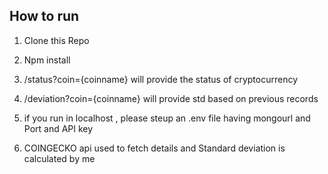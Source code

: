 ## How to run

1) Clone this Repo
2) Npm install
3) /status?coin={coinname} will provide the status of
 cryptocurrency

4) /deviation?coin={coinname} will provide std based on previous records
5) if you run in localhost , please steup an .env file having mongourl and Port and API key
6) COINGECKO api used to fetch details and Standard deviation is calculated by me 
